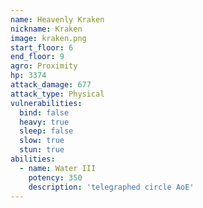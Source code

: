 ```yaml
---
name: Heavenly Kraken
nickname: Kraken
image: kraken.png
start_floor: 6
end_floor: 9
agro: Proximity
hp: 3374
attack_damage: 677
attack_type: Physical
vulnerabilities:
  bind: false
  heavy: true
  sleep: false
  slow: true
  stun: true
abilities:
  - name: Water III
    potency: 350
    description: 'telegraphed circle AoE'
---
```

